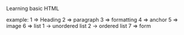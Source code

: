 Learning basic HTML

example:
    1 => Heading
    2 => paragraph
    3 => formatting
    4 => anchor
    5 => image
    6 => list
        1 -> unordered list
        2 -> ordered list
    7 => form
    